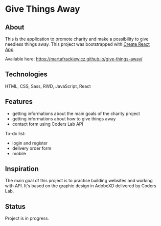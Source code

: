 # Give Things Away

## About
This is the application to promote charity and make a possibility to give needless things away. This project was bootstrapped with [Create React App](https://github.com/facebook/create-react-app).

Available here: https://martafrackiewicz.github.io/give-things-away/

## Technologies
HTML, CSS, Sass, RWD, JavaScript, React

## Features
* getting informations about the main goals of the charity project
* getting informations about how to give things away
* contact form using Coders Lab API

To-do list:
* login and register
* delivery order form
* mobile

## Inspiration
The main goal of this project is to practise building websites and working with API. It's based on the graphic design in AdobeXD delivered by Coders Lab.

## Status
Project is in progress.
